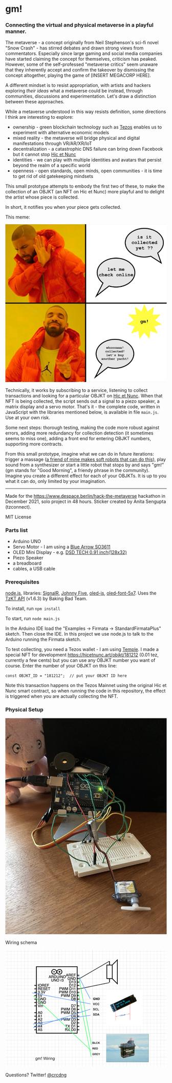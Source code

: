 # gm!

### Connecting the virtual and physical metaverse in a playful manner.

The metaverse - a concept originally from Neil Stephenson's sci-fi novel "Snow Crash" - has stirred debates and drawn strong views from commentators. Especially since large gaming and social media companies have started claiming the concept for themselves, criticism has peaked. However, some of the self-professed "metaverse critics" seem unaware that they inherently accept and confirm the takeover by dismissing the concept altogether, playing the game of [INSERT MEGACORP HERE]. 

A different mindset is to resist appropriation, with artists and hackers exploring *their ideas* what a metaverse could be instead, through communities, discussions and experimentation. Let's draw a distinction between these approaches. 

While a metaverse understood in this way resists definition, some directions I think are interesting to explore:
   
* ownership - green blockchain technology such as [Tezos](https://tezos.com/) enables us to experiment with alternative economic models 
* mixed reality - the metaverse will bridge physical and digital manifestations through VR/AR/XR/IoT 
* decentralization - a catastrophic DNS failure can bring down Facebook but it cannot stop [Hic et Nunc](https://github.com/i3games/hen-timeline/blob/main/timeline.md)
* identities - we can play with multiple identities and avatars that persist beyond the realm of a specific world 
* openness - open standards, open minds, open communities - it is time to get rid of old gatekeeping mindsets

This small prototype attempts to embody the first two of these, to make the collection of an OBJKT (an NFT on Hic et Nunc) more playful and to delight the artist whose piece is collected. 

In short, it notifies you when your piece gets collected. 

This meme:

![](assets/meme.jpg)

Technically, it works by subscribing to a service, listening to collect transactions and looking for a particular OBJKT on [Hic et Nunc](https://hicetnunc.art/). When that NFT is being collected, the script sends out a signal to a piezo speaker, a matrix display and a servo motor. That's it - the complete code, written in JavaScript with the libraries mentioned below, is available in file `main.js`. Use at your own risk.

Some next steps: thorough testing, making the code more robust against errors, adding more redundancy for collection detection (it sometimes seems to miss one), adding a front end for entering OBJKT numbers, supporting more contracts.    

From this small prototype, imagine what we can do in future iterations: trigger a massage ([a friend of mine makes soft robots that can do this](https://feuetbois.net/)), play sound from a synthesizer or start a little robot that stops by and says "gm!" (gm stands for "Good Morning", a friendy phrase in the community). Imagine you create a different effect for each of your OBJKTs. It is up to you what it can do, only limited by your imagination.  

---

Made for the https://www.despace.berlin/hack-the-metaverse hackathon in December 2021, solo project in 48 hours. 
Sticker created by Anita Sengupta (tzconnect).

MIT License 

### Parts list

* Arduino UNO 
* Servo Motor - I am using a [Blue Arrow SO3611](https://servodatabase.com/servo/blue-arrow/s03611)
* OLED Mini Display - e.g. [DSD TECH 0.91 inch(128x32)](http://www.dsdtech-global.com/2018/05/iic-oled-lcd-u8glib.html) 
* Piezo Speaker
* a breadboard
* cables, a USB cable

### Prerequisites

[node.js](https://nodejs.org/en/), libraries: [SignalR](https://www.npmjs.com/package/@microsoft/signalr), [Johnny Five](http://johnny-five.io/), [oled-js](https://github.com/noopkat/oled-js), [oled-font-5x7](https://github.com/noopkat/oled-font-5x7). Uses the [TzKT API](https://api.tzkt.io/) (v1.6.3) by Baking Bad Team.

To install, run 
`npm install`

To start, run
`node main.js`

In the Arduino IDE load the "Examples -> Firmata -> StandardFirmataPlus" sketch. Then close the IDE. In this project we use node.js to talk to the Arduino running the Firmata sketch. 

To test collecting, you need a Tezos wallet - I am using [Temple](https://templewallet.com/). I made a special NFT for development https://hicetnunc.art/objkt/181212 (0.01 tez, currently a few cents) but you can use any OBJKT number you want of course. Enter the number of your OBJKT on this line:

```
const OBJKT_ID = "181212";  // put your OBJKT ID here
```

Note this transaction happens on the Tezos Mainnet using the original Hic et Nunc smart contract, so when running the code in this repository, the effect is triggered when you are actually collecting the NFT.  

### Physical Setup

![](assets/physical_setup.jpg)

Wiring schema

![](assets/arduino_schema.jpg)

Questions? Twitter! [@crcdng](https://twitter.com/crcdng)

